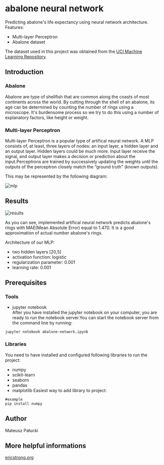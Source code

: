 # abalone neural network
  
Predicting abalone's life expectancy using neural network architecture.  
Features:  
* Multi-layer Perceptron
* Abalone dataset
  
The dataset used in this project was obtained from the [UCI Machine Learning Repository](https://archive.ics.uci.edu/ml/datasets/abalone).

## Introduction
### Abalone
Abalone are type of shellfish that are common along the coasts of most continents across the world. By cutting through the shell of an abalone, its age can be determined by counting the number of rings using a microscope. It's burdensome process so we try to do this using  a number of explanatory factors, like height or weight.  
  
### Multi-layer Perceptron
Multi-layer Perceptron is a popular type of artifical neural network. A MLP consists of, at least, three layers of nodes: an input layer, a hidden layer and an output layer. Hidden layers could be much more. Input layer receive the signal, and output layer makes a decision or prediction about the input.Perceptrons are trained by successively updating the weights until the outputs of the perceptron closely match the “ground truth” (known outputs).  

This may be represented by the following diagram:

![mlp](../master/res/mlp.png)

## Results

![results](../master/res/results.png)  

As you can see, implemented artifical neural network predicts abalone's rings with MAE(Mean Absolute Error) equal to 1.470. It is a good approximation of actual number abalone's rings.  
  
Architecture of our MLP:  
* two hidden layers [20,5]
* activation function: logistic
* regularization parameter: 0.001
* learning rate: 0.001

## Prerequisites
### Tools
* jupyter notebook  
After you have installed the jupyter notebook on your computer, you are ready to run the notebook server.You can start the notebook server from the command line by running:  
```
jupyter notebook abalone-network.ipynb
```
### Libraries
You need to have installed and configured following libraries to run the project:  
* numpy
* scikit-learn
* seaborn
* pandas
* matplotlib
Easiest way to add library to project:  
```
#example
pip install numpy
```
## Author
Mateusz Pałucki
## More helpful informations
[ericstrong.org](https://ericstrong.org/predicting-abalone-rings-part-1/)

